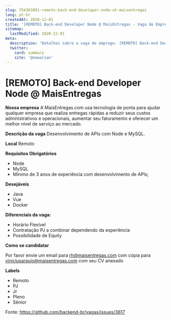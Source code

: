 ```yaml
---
slug: 754363891-remoto-back-end-developer-node-at-maisentregas
lang: pt-br
createdAt: 2020-12-01
title: '[REMOTO] Back-end Developer Node @ MaisEntregas - Vaga de Emprego'
sitemap:
  lastModified: 2020-12-01
meta:
  description: 'Detalhes sobre a vaga de emprego: [REMOTO] Back-end Developer Node @ MaisEntregas'
  twitter:
    card: summary
    site: '@nawarian'
---
```


# [REMOTO] Back-end Developer Node @ MaisEntregas

**Nossa empresa**
A MaisEntregas.com usa tecnologia de ponta para ajudar qualquer empresa que realiza entregas rápidas a reduzir seus custos administrativos e operacionais, aumentar seu faturamento e oferecer um melhor nível de serviço ao mercado. 

**Descrição da vaga**
Desenvolvimento de APIs com Node e MySQL.

**Local**
Remoto

**Requisitos Obrigatórios**

- Node
- MySQL
- Mínimo de 3 anos de experiência com desenvolvimento de APIs;

**Desejáveis**

- Java
- Vue
- Docker

**Diferenciais da vaga:**

- Horário Flexível
- Contratação PJ a combinar dependendo da experiência
- Possibilidade de Equity

**Como se candidatar**

Por favor envie um email para rh@maisentregas.com com cópia para viniciusaraujo@maisentregas.com com seu CV anexado

**Labels**

- Remoto
- PJ
- Jr
- Pleno
- Sênior

Fonte: https://github.com/backend-br/vagas/issues/3617